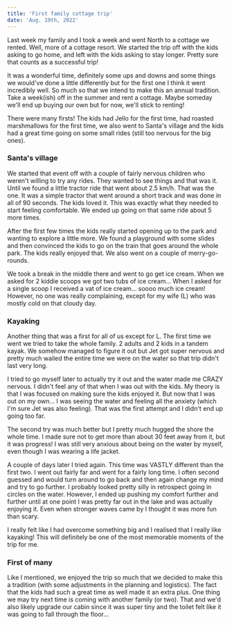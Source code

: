 ```yaml
---
title: 'First family cottage trip'
date: 'Aug. 19th, 2022'
---
```


Last week my family and I took a week and went North to a cottage we rented. Well, more of a cottage resort. We started the trip off with the kids asking to go home, and left with the kids asking to stay longer. Pretty sure that counts as a successful trip!

It was a wonderful time, definitely some ups and downs and some things we would've done a little differently but for the first one I think it went incredibly well. So much so that we intend to make this an annual tradition. Take a week(ish) off in the summer and rent a cottage. Maybe someday we'll end up buying our own but for now, we'll stick to renting!

There were many firsts! The kids had Jello for the first time, had roasted marshmallows for the first time, we also went to Santa's village and the kids had a great time going on some small rides (still too nervous for the big ones).

### Santa's village

We started that event off with a couple of fairly nervous children who weren't willing to try any rides. They wanted to see things and that was it. Until we found a little tractor ride that went about 2.5 km/h. That was the one. It was a simple tractor that went around a short track and was done in all of 90 seconds. The kids loved it. This was exactly what they needed to start feeling comfortable. We ended up going on that same ride about 5 more times. 

After the first few times the kids really started opening up to the park and wanting to explore a little more. We found a playground with some slides and then convinced the kids to go on the train that goes around the whole park. The kids really enjoyed that. We also went on a couple of merry-go-rounds. 

We took a break in the middle there and went to go get ice cream. When we asked for 2 kiddie scoops we got two tubs of ice cream... When I asked for a single scoop I received a vat of ice cream... soooo much ice cream! However, no one was really complaining, except for my wife (L) who was mostly cold on that cloudy day.

### Kayaking

Another thing that was a first for all of us except for L. The first time we went we tried to take the whole family. 2 adults and 2 kids in a tandem kayak. We somehow managed to figure it out but Jet got super nervous and pretty much wailed the entire time we were on the water so that trip didn't last very long. 

I tried to go myself later to actually try it out and the water made me CRAZY nervous. I didn't feel any of that when I was out with the kids. My theory is that I was focused on making sure the kids enjoyed it. But now that I was out on my own... I was seeing the water and feeling all the anxiety (which I'm sure Jet was also feeling). That was the first attempt and I didn't end up going too far. 

The second try was much better but I pretty much hugged the shore the whole time. I made sure not to get more than about 30 feet away from it, but it was progress! I was still very anxious about being on the water by myself, even though I was wearing a life jacket.

A couple of days later I tried again. This time was VASTLY different than the first two. I went out fairly far and went for a fairly long time. I often second guessed and would turn around to go back and then again change my mind and try to go further. I probably looked pretty silly in retrospect going in circles on the water. However, I ended up pushing my comfort further and further until at one point I was pretty far out in the lake and was actually enjoying it. Even when stronger waves came by I thought it was more fun than scary. 

I really felt like I had overcome something big and I realised that I really like kayaking! This will definitely be one of the most memorable moments of the trip for me.

### First of many

Like I mentioned, we enjoyed the trip so much that we decided to make this a tradition (with some adjustments in the planning and logistics). The fact that the kids had such a great time as well made it an extra plus. One thing we may try next time is coming with another family (or two). That and we'd also likely upgrade our cabin since it was super tiny and the toilet felt like it was going to fall through the floor...

